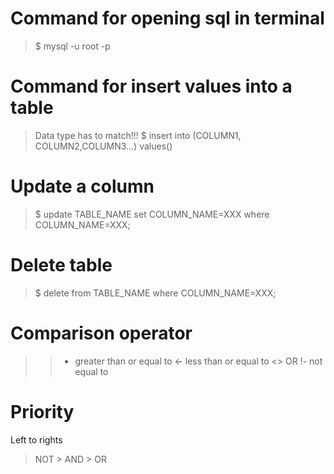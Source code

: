 # Command for opening sql in terminal
> $ mysql -u root -p

# Command for insert values into a table
> Data type has to match!!!
> $ insert into (COLUMN1, COLUMN2,COLUMN3...) values() 

# Update a column
> $ update TABLE_NAME set COLUMN_NAME=XXX where COLUMN_NAME=XXX;

# Delete table
> $ delete from TABLE_NAME where COLUMN_NAME=XXX;

# Comparison operator
> >- greater than or equal to
> <- less than or equal to 
> <> OR !- not equal to

# Priority
Left to rights
> NOT > AND > OR

